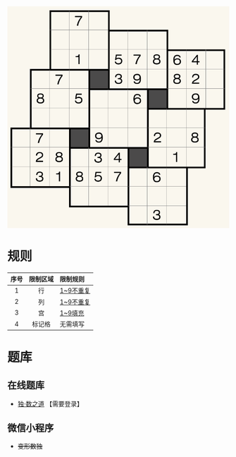 ![](../../../images/sudoku/破碎数独.png)

# 规则
| 序号  | 限制区域 | 限制规则      |
|:---:|:----:|:----------|
|  1  |  行   | [1~9不重复] |
|  2  |  列   | [1~9不重复] |
|  3  |  宫   | [1~9填充]  |
|  4  | 标记格  | 无需填写      |

# 题库

## 在线题库
- [独·数之道](http://www.sudokufans.org.cn/lx/game.index.php?type=yw2) 【需要登录】

## 微信小程序
- ~~变形数独~~

[1~9不重复]: ../../../rules.md#1to9不重复
[1~9填充]: ../../../rules.md#1to9填充
